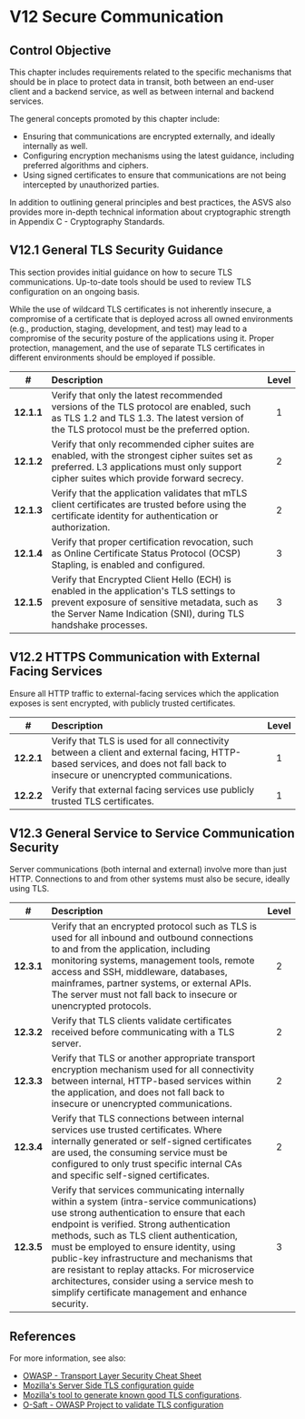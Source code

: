 # V12 Secure Communication

## Control Objective

This chapter includes requirements related to the specific mechanisms that should be in place to protect data in transit, both between an end-user client and a backend service, as well as between internal and backend services.

The general concepts promoted by this chapter include:

* Ensuring that communications are encrypted externally, and ideally internally as well.
* Configuring encryption mechanisms using the latest guidance, including preferred algorithms and ciphers.
* Using signed certificates to ensure that communications are not being intercepted by unauthorized parties.

In addition to outlining general principles and best practices, the ASVS also provides more in-depth technical information about cryptographic strength in Appendix C - Cryptography Standards.

## V12.1 General TLS Security Guidance

This section provides initial guidance on how to secure TLS communications. Up-to-date tools should be used to review TLS configuration on an ongoing basis.

While the use of wildcard TLS certificates is not inherently insecure, a compromise of a certificate that is deployed across all owned environments (e.g., production, staging, development, and test) may lead to a compromise of the security posture of the applications using it. Proper protection, management, and the use of separate TLS certificates in different environments should be employed if possible.

| # | Description | Level |
| :---: | :--- | :---: |
| **12.1.1** | Verify that only the latest recommended versions of the TLS protocol are enabled, such as TLS 1.2 and TLS 1.3. The latest version of the TLS protocol must be the preferred option. | 1 |
| **12.1.2** | Verify that only recommended cipher suites are enabled, with the strongest cipher suites set as preferred. L3 applications must only support cipher suites which provide forward secrecy. | 2 |
| **12.1.3** | Verify that the application validates that mTLS client certificates are trusted before using the certificate identity for authentication or authorization. | 2 |
| **12.1.4** | Verify that proper certification revocation, such as Online Certificate Status Protocol (OCSP) Stapling, is enabled and configured. | 3 |
| **12.1.5** | Verify that Encrypted Client Hello (ECH) is enabled in the application's TLS settings to prevent exposure of sensitive metadata, such as the Server Name Indication (SNI), during TLS handshake processes. | 3 |

## V12.2 HTTPS Communication with External Facing Services

Ensure all HTTP traffic to external-facing services which the application exposes is sent encrypted, with publicly trusted certificates.

| # | Description | Level |
| :---: | :--- | :---: |
| **12.2.1** | Verify that TLS is used for all connectivity between a client and external facing, HTTP-based services, and does not fall back to insecure or unencrypted communications. | 1 |
| **12.2.2** | Verify that external facing services use publicly trusted TLS certificates. | 1 |

## V12.3 General Service to Service Communication Security

Server communications (both internal and external) involve more than just HTTP. Connections to and from other systems must also be secure, ideally using TLS.

| # | Description | Level |
| :---: | :--- | :---: |
| **12.3.1** | Verify that an encrypted protocol such as TLS is used for all inbound and outbound connections to and from the application, including monitoring systems, management tools, remote access and SSH, middleware, databases, mainframes, partner systems, or external APIs. The server must not fall back to insecure or unencrypted protocols. | 2 |
| **12.3.2** | Verify that TLS clients validate certificates received before communicating with a TLS server. | 2 |
| **12.3.3** | Verify that TLS or another appropriate transport encryption mechanism used for all connectivity between internal, HTTP-based services within the application, and does not fall back to insecure or unencrypted communications. | 2 |
| **12.3.4** | Verify that TLS connections between internal services use trusted certificates. Where internally generated or self-signed certificates are used, the consuming service must be configured to only trust specific internal CAs and specific self-signed certificates. | 2 |
| **12.3.5** | Verify that services communicating internally within a system (intra-service communications) use strong authentication to ensure that each endpoint is verified. Strong authentication methods, such as TLS client authentication, must be employed to ensure identity, using public-key infrastructure and mechanisms that are resistant to replay attacks. For microservice architectures, consider using a service mesh to simplify certificate management and enhance security. | 3 |

## References

For more information, see also:

* [OWASP - Transport Layer Security Cheat Sheet](https://cheatsheetseries.owasp.org/cheatsheets/Transport_Layer_Security_Cheat_Sheet.html)
* [Mozilla's Server Side TLS configuration guide](https://wiki.mozilla.org/Security/Server_Side_TLS)
* [Mozilla's tool to generate known good TLS configurations](https://ssl-config.mozilla.org/).
* [O-Saft - OWASP Project to validate TLS configuration](https://owasp.org/www-project-o-saft/)
